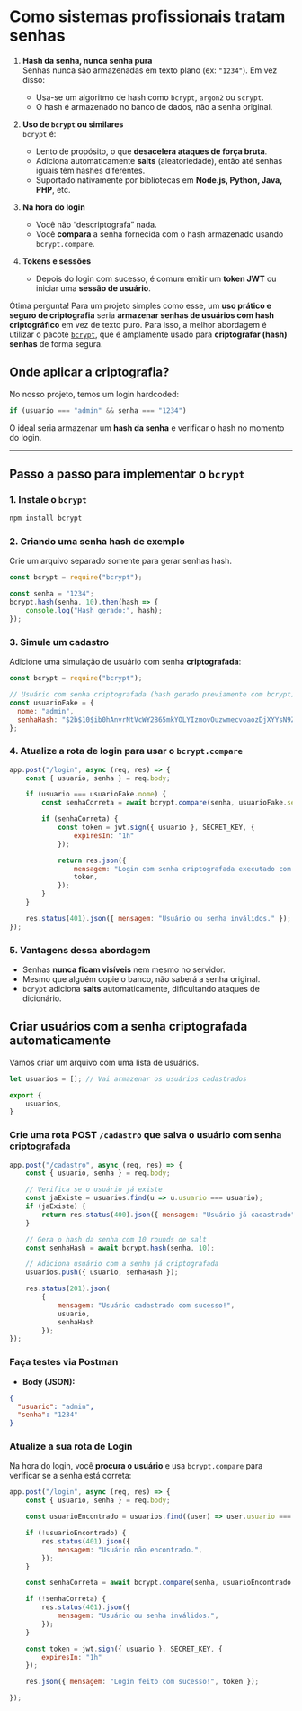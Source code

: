 # **Como sistemas profissionais tratam senhas**

1. **Hash da senha, nunca senha pura**  
   Senhas nunca são armazenadas em texto plano (ex: `"1234"`). Em vez disso:
   - Usa-se um algoritmo de hash como `bcrypt`, `argon2` ou `scrypt`.
   - O hash é armazenado no banco de dados, não a senha original.

2. **Uso de `bcrypt` ou similares**  
   `bcrypt` é:
   - Lento de propósito, o que **desacelera ataques de força bruta**.
   - Adiciona automaticamente **salts** (aleatoriedade), então até senhas iguais têm hashes diferentes.
   - Suportado nativamente por bibliotecas em **Node.js, Python, Java, PHP**, etc.

3. **Na hora do login**  
   - Você não “descriptografa” nada.
   - Você **compara** a senha fornecida com o hash armazenado usando `bcrypt.compare`.

4. **Tokens e sessões**
   - Depois do login com sucesso, é comum emitir um **token JWT** ou iniciar uma **sessão de usuário**.

Ótima pergunta! Para um projeto simples como esse, um **uso prático e seguro de criptografia** seria **armazenar senhas de usuários com hash criptográfico** em vez de texto puro. Para isso, a melhor abordagem é utilizar o pacote [`bcrypt`](https://www.npmjs.com/package/bcrypt), que é amplamente usado para **criptografar (hash) senhas** de forma segura.

## **Onde aplicar a criptografia?**

No nosso projeto, temos um login hardcoded:

```js
if (usuario === "admin" && senha === "1234")
```

O ideal seria armazenar um **hash da senha** e verificar o hash no momento do login.

---

## **Passo a passo para implementar o `bcrypt`**

### 1. Instale o `bcrypt`

```bash
npm install bcrypt
```

### 2. Criando uma senha hash de exemplo

Crie um arquivo separado somente para gerar senhas hash.

```js
const bcrypt = require("bcrypt");

const senha = "1234";
bcrypt.hash(senha, 10).then(hash => {
    console.log("Hash gerado:", hash);
});
```

### 3. Simule um cadastro

Adicione uma simulação de usuário com senha **criptografada**:

```js
const bcrypt = require("bcrypt");

// Usuário com senha criptografada (hash gerado previamente com bcrypt)
const usuarioFake = {
  nome: "admin",
  senhaHash: "$2b$10$ib0hAnvrNtVcWY2865mkYOLYIzmovOuzwmecvoaozDjXYYsN9Z2mW" // Senha 1234
};
```

### 4. Atualize a rota de login para usar o `bcrypt.compare`

```js
app.post("/login", async (req, res) => {
    const { usuario, senha } = req.body;

    if (usuario === usuarioFake.nome) {
        const senhaCorreta = await bcrypt.compare(senha, usuarioFake.senhaHash);

        if (senhaCorreta) {
            const token = jwt.sign({ usuario }, SECRET_KEY, {
                expiresIn: "1h"
            });

            return res.json({
                mensagem: "Login com senha criptografada executado com sucesso!",
                token,
            });
        }
    }

    res.status(401).json({ mensagem: "Usuário ou senha inválidos." });
});
```

### 5. Vantagens dessa abordagem

- Senhas **nunca ficam visíveis** nem mesmo no servidor.
- Mesmo que alguém copie o banco, não saberá a senha original.
- `bcrypt` adiciona **salts** automaticamente, dificultando ataques de dicionário.

## **Criar usuários com a senha criptografada automaticamente**

Vamos criar um arquivo com uma lista de usuários.

```js
let usuarios = []; // Vai armazenar os usuários cadastrados

export {
    usuarios,
}
```

### Crie uma rota POST `/cadastro` que salva o usuário com senha criptografada

```js
app.post("/cadastro", async (req, res) => {
    const { usuario, senha } = req.body;

    // Verifica se o usuário já existe
    const jaExiste = usuarios.find(u => u.usuario === usuario);
    if (jaExiste) {
        return res.status(400).json({ mensagem: "Usuário já cadastrado" });
    }

    // Gera o hash da senha com 10 rounds de salt
    const senhaHash = await bcrypt.hash(senha, 10);

    // Adiciona usuário com a senha já criptografada
    usuarios.push({ usuario, senhaHash });

    res.status(201).json(
        { 
            mensagem: "Usuário cadastrado com sucesso!",
            usuario,
            senhaHash 
        });
});
```

### Faça testes via Postman

- **Body (JSON):**

```json
{
  "usuario": "admin",
  "senha": "1234"
}
```

### Atualize a sua rota de Login

Na hora do login, você **procura o usuário** e usa `bcrypt.compare` para verificar se a senha está correta:

```js
app.post("/login", async (req, res) => {
    const { usuario, senha } = req.body;

    const usuarioEncontrado = usuarios.find((user) => user.usuario === usuario);

    if (!usuarioEncontrado) {
        res.status(401).json({
            mensagem: "Usuário não encontrado.",
        });
    }

    const senhaCorreta = await bcrypt.compare(senha, usuarioEncontrado.senhaHash);

    if (!senhaCorreta) {
        res.status(401).json({
            mensagem: "Usuário ou senha inválidos.",
        });
    }

    const token = jwt.sign({ usuario }, SECRET_KEY, {
        expiresIn: "1h"
    });

    res.json({ mensagem: "Login feito com sucesso!", token });

});
```